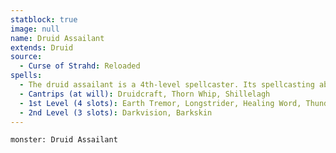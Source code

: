 ```yaml
---
statblock: true
image: null
name: Druid Assailant
extends: Druid
source:
  - Curse of Strahd: Reloaded
spells:
  - The druid assailant is a 4th-level spellcaster. Its spellcasting ability is Wisdom (spell save DC 12, +4 to hit with spell attacks). It has the following druid spells prepared
  - Cantrips (at will): Druidcraft, Thorn Whip, Shillelagh
  - 1st Level (4 slots): Earth Tremor, Longstrider, Healing Word, Thunderwave
  - 2nd Level (3 slots): Darkvision, Barkskin
---
```


```statblock
monster: Druid Assailant
```

```dataviewjs
```